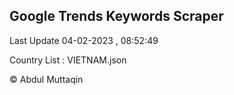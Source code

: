 

## Google Trends Keywords Scraper 
 
Last Update 04-02-2023 , 08:52:49

Country List :
VIETNAM.json



© Abdul Muttaqin 
